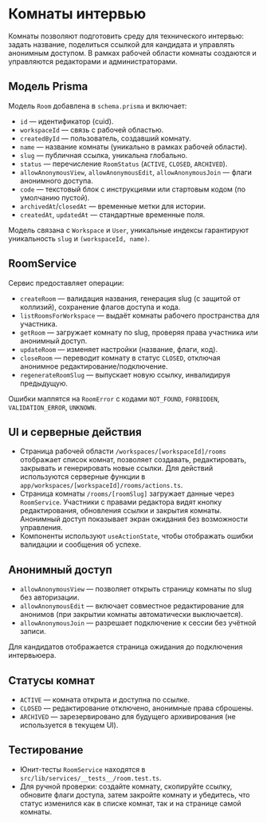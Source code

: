 # Комнаты интервью

Комнаты позволяют подготовить среду для технического интервью: задать название, поделиться ссылкой для кандидата и
управлять анонимным доступом. В рамках рабочей области комнаты создаются и управляются редакторами и администраторами.

## Модель Prisma

Модель `Room` добавлена в `schema.prisma` и включает:

- `id` — идентификатор (cuid).
- `workspaceId` — связь с рабочей областью.
- `createdById` — пользователь, создавший комнату.
- `name` — название комнаты (уникально в рамках рабочей области).
- `slug` — публичная ссылка, уникальна глобально.
- `status` — перечисление `RoomStatus` (`ACTIVE`, `CLOSED`, `ARCHIVED`).
- `allowAnonymousView`, `allowAnonymousEdit`, `allowAnonymousJoin` — флаги анонимного доступа.
- `code` — текстовый блок с инструкциями или стартовым кодом (по умолчанию пустой).
- `archivedAt`/`closedAt` — временные метки для истории.
- `createdAt`, `updatedAt` — стандартные временные поля.

Модель связана с `Workspace` и `User`, уникальные индексы гарантируют уникальность `slug` и `(workspaceId, name)`.

## RoomService

Сервис предоставляет операции:

- `createRoom` — валидация названия, генерация slug (с защитой от коллизий), сохранение флагов доступа и кода.
- `listRoomsForWorkspace` — выдаёт комнаты рабочего пространства для участника.
- `getRoom` — загружает комнату по slug, проверяя права участника или анонимный доступ.
- `updateRoom` — изменяет настройки (название, флаги, код).
- `closeRoom` — переводит комнату в статус `CLOSED`, отключая анонимное редактирование/подключение.
- `regenerateRoomSlug` — выпускает новую ссылку, инвалидируя предыдущую.

Ошибки маппятся на `RoomError` с кодами `NOT_FOUND`, `FORBIDDEN`, `VALIDATION_ERROR`, `UNKNOWN`.

## UI и серверные действия

- Страница рабочей области `/workspaces/[workspaceId]/rooms` отображает список комнат, позволяет создавать, редактировать,
  закрывать и генерировать новые ссылки. Для действий используются серверные функции в `app/workspaces/[workspaceId]/rooms/actions.ts`.
- Страница комнаты `/rooms/[roomSlug]` загружает данные через `RoomService`. Участники с правами редактора видят кнопку
  редактирования, обновления ссылки и закрытия комнаты. Анонимный доступ показывает экран ожидания без возможности
  управления.
- Компоненты используют `useActionState`, чтобы отображать ошибки валидации и сообщения об успехе.

## Анонимный доступ

- `allowAnonymousView` — позволяет открыть страницу комнаты по slug без авторизации.
- `allowAnonymousEdit` — включает совместное редактирование для анонимов (при закрытии комнаты автоматически выключается).
- `allowAnonymousJoin` — разрешает подключение к сессии без учётной записи.

Для кандидатов отображается страница ожидания до подключения интервьюера.

## Статусы комнат

- `ACTIVE` — комната открыта и доступна по ссылке.
- `CLOSED` — редактирование отключено, анонимные права сброшены.
- `ARCHIVED` — зарезервировано для будущего архивирования (не используется в текущем UI).

## Тестирование

- Юнит-тесты `RoomService` находятся в `src/lib/services/__tests__/room.test.ts`.
- Для ручной проверки: создайте комнату, скопируйте ссылку, обновите флаги доступа, затем закройте комнату и убедитесь, что
  статус изменился как в списке комнат, так и на странице самой комнаты.
